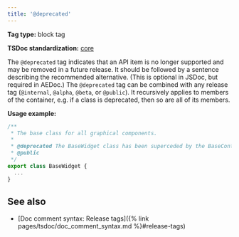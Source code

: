 ```yaml
---
title: '@deprecated'
---
```


**Tag type:** block tag

**TSDoc standardization:** [core](https://github.com/microsoft/tsdoc/blob/master/tsdoc/src/details/Standardization.ts)

The `@deprecated` tag indicates that an API item is no longer supported and may be removed in a future release.
It should be followed by a sentence describing the recommended alternative. (This is optional in JSDoc,
but required in AEDoc.) The `@deprecated` tag can be combined with any release tag
(`@internal`, `@alpha`, `@beta`, or `@public`). It recursively applies to members of the container,
e.g. if a class is deprecated, then so are all of its members.

**Usage example:**

```ts
/**
 * The base class for all graphical components.
 *
 * @deprecated The BaseWidget class has been superceded by the BaseControl class.
 * @public
 */
export class BaseWidget {
  ...
}
```

## See also

- [Doc comment syntax: Release tags]({% link pages/tsdoc/doc_comment_syntax.md %}#release-tags)
